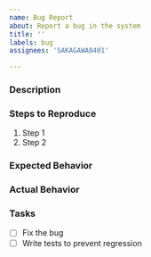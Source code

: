 ```yaml
---
name: Bug Report
about: Report a bug in the system
title: ''
labels: bug
assignees: 'SAKAGAWA0401'

---
```


### Description
<!-- Provide a clear and concise description of the bug -->

### Steps to Reproduce
1. Step 1
2. Step 2

### Expected Behavior
<!-- Describe what you expected to happen -->

### Actual Behavior
<!-- Describe what actually happened -->

### Tasks
- [ ] Fix the bug
- [ ] Write tests to prevent regression